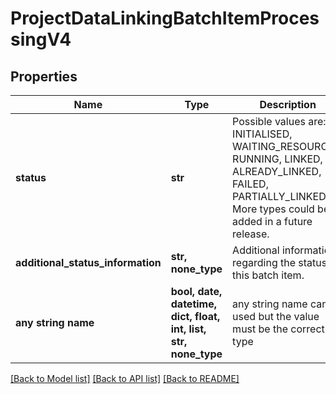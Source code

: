 # ProjectDataLinkingBatchItemProcessingV4


## Properties
Name | Type | Description | Notes
------------ | ------------- | ------------- | -------------
**status** | **str** | Possible values are: INITIALISED, WAITING_RESOURCES, RUNNING, LINKED, ALREADY_LINKED, FAILED, PARTIALLY_LINKED. More types could be added in a future release. | 
**additional_status_information** | **str, none_type** | Additional information regarding the status of this batch item. | [optional] 
**any string name** | **bool, date, datetime, dict, float, int, list, str, none_type** | any string name can be used but the value must be the correct type | [optional]

[[Back to Model list]](../README.md#documentation-for-models) [[Back to API list]](../README.md#documentation-for-api-endpoints) [[Back to README]](../README.md)


